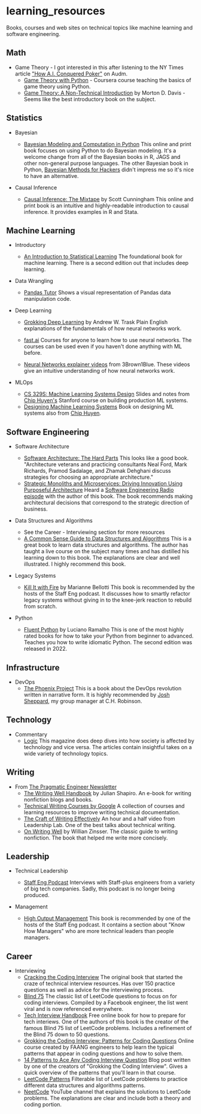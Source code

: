 # learning_resources
Books, courses and web sites on technical topics like machine learning and software engineering.

## Math

* Game Theory - I got interested in this after listening to the NY Times article
["How A.I. Conquered Poker"](https://www.nytimes.com/2022/01/18/magazine/ai-technology-poker.html) on Audm.
    * [Game Theory with Python](https://www.coursera.org/projects/game-theory-with-python) - Coursera course teaching the basics of game theory using Python.
    * [Game Theory: A Non-Technical Introduction](https://store.doverpublications.com/0486296725.html) by Morton D. Davis - Seems like the best introductory
    book on the subject.

## Statistics

* Bayesian
    * [Bayesian Modeling and Computation in Python](https://bayesiancomputationbook.com/welcome.html) This online and print book
    focuses on using Python to do Bayesian modeling. It's a welcome change from all of the Bayesian books in R, JAGS and other
    non-general purpose languages. The other Bayesian book in Python,
    [Bayesian Methods for Hackers](https://github.com/CamDavidsonPilon/Probabilistic-Programming-and-Bayesian-Methods-for-Hackers)
    didn't impress me so it's nice to have an alternative.

* Causal Inference
    * [Causal Inference: The Mixtape](https://mixtape.scunning.com/) by Scott Cunningham
    This online and print book is an intuitive and highly-readable introduction to causal inference. It provides
    examples in R and Stata.

## Machine Learning

* Introductory
    * [An Introduction to Statistical Learning](https://www.statlearning.com/)
    The foundational book for machine learning. There is a second edition out that includes deep learning.

* Data Wrangling
    * [Pandas Tutor](https://pandastutor.com/)
    Shows a visual representation of Pandas data manipulation code.

* Deep Learning
    * [Grokking Deep Learning](https://www.manning.com/books/grokking-deep-learning) by Andrew W. Trask
    Plain English explanations of the fundamentals of how neural networks work.

    * [fast.ai](https://www.fast.ai/) Courses for anyone to learn how to use neural networks. The courses can
    be used even if you haven't done anything with ML before.

    * [Neural Networks explainer videos](https://www.youtube.com/playlist?list=PLZHQObOWTQDNU6R1_67000Dx_ZCJB-3pi)
    from 3Brown1Blue. These videos give an intuitive understanding of how neural networks work.

* MLOps
    * [CS 329S: Machine Learning Systems Design](https://stanford-cs329s.github.io/syllabus.html) Slides and notes from
    [Chip Huyen's](https://huyenchip.com/) Stanford course on building production ML systems.
    * [Designing Machine Learning Systems](https://www.oreilly.com/library/view/designing-machine-learning/9781098107956/)
    Book on designing ML systems also from [Chip Huyen](https://huyenchip.com/).

## Software Engineering

* Software Architecture
    * [Software Architecture: The Hard Parts](https://www.oreilly.com/library/view/software-architecture-the/9781492086888/)
    This looks like a good book. "Architecture veterans and practicing consultants Neal Ford, Mark Richards, Pramod Sadalage,
    and Zhamak Dehghani discuss strategies for choosing an appropriate architecture."
    * [Strategic Monoliths and Microservices: Driving Innovation Using Purposeful Architecture](
        https://www.oreilly.com/library/view/strategic-monoliths-and/9780137355600/)
    Heard a [Software Engineering Radio episode](
        https://www.se-radio.net/2022/01/episode-495-vaughn-vernon-on-strategic-monoliths-and-microservices/
    ) with the author of this book. The book recommends making architectural decisions that correspond to the
    strategic direction of business.

* Data Structures and Algorithms
    * See the Career - Interviewing section for more resources
    * [A Common Sense Guide to Data Structures and Algorithms](https://pragprog.com/titles/jwdsal2/a-common-sense-guide-to-data-structures-and-algorithms-second-edition/)
    This is a great book to learn data structures and algorithms. The author has taught a live course on the subject many times
    and has distilled his learning down to this book. The explanations are clear and well illustrated. I highly recommend
    this book.

* Legacy Systems
    * [Kill It with Fire](https://nostarch.com/kill-it-fire) by Marianne Bellotti
    This book is recommended by the hosts of the Staff Eng podcast. It discusses how to smartly refactor legacy systems
    without giving in to the knee-jerk reaction to rebuild from scratch.

* Python
    * [Fluent Python](https://www.oreilly.com/library/view/fluent-python-2nd/9781492056348/) by Luciano Ramalho
    This is one of the most highly rated books for how to take your Python from beginner to advanced. Teaches you how to
    write idiomatic Python. The second edition was released in 2022.

## Infrastructure

* DevOps
    * [The Phoenix Project](https://itrevolution.com/the-phoenix-project/)
    This is a book about the DevOps revolution written in narrative form. It is highly recommended by
    [Josh Sheppard](https://www.linkedin.com/in/joshua-sheppard/), my group manager at C.H. Robinson.

## Technology

* Commentary
    * [Logic](https://logicmag.io/) This magazine does deep dives into how society is affected by
    technology and vice versa. The articles contain insightful takes on a wide variety of
    technology topics.

## Writing

* From [The Pragmatic Engineer Newsletter](https://newsletter.pragmaticengineer.com/)
    * [The Writing Well Handbook](https://www.julian.com/guide/write/intro) by Julian Shapiro.
    An e-book for writing nonfiction blogs and books.
    * [Technical Writing Courses by Google](https://developers.google.com/tech-writing)
    A collection of courses and learning resources to improve writing technical documentation.
    * [The Craft of Writing Effectively](https://www.youtube.com/watch?v=vtIzMaLkCaM)
    An hour and a half video from Leadership Lab. One of the best talks about technical writing.
    * [On Writing Well](https://www.harpercollins.com/products/on-writing-well-william-zinsser?variant=32118081159202) by Willian Zinsser.
    The classic guide to writing nonfiction. The book that helped me write more concisely.

## Leadership

* Technical Leadership
    * [Staff Eng Podcast](https://podcast.staffeng.com/)
    Interviews with Staff-plus engineers from a variety of big tech companies. Sadly, this podcast
    is no longer being produced.

* Management
    * [High Output Management](https://penguinrandomhousehighereducation.com/book/?isbn=9780679762881)
    This book is recommended by one of the hosts of the Staff Eng podcast. It contains a section
    about "Know How Managers" who are more technical leaders than people managers.

## Career

* Interviewing
    * [Cracking the Coding Interview](https://www.crackingthecodinginterview.com/)
    The original book that started the craze of technical interview resources. Has over 150 practice questions as well
    as advice for the interviewing process.
    * [Blind 75](https://www.teamblind.com/post/New-Year-Gift---Curated-List-of-Top-100-LeetCode-Questions-to-Save-Your-Time-OaM1orEU)
    The classic list of LeetCode questions to focus on for coding interviews. Compiled by a Facebook engineer, the list went
    viral and is now referenced everywhere.
    * [Tech Interview Handbook](https://www.techinterviewhandbook.org/)
    Free online book for how to prepare for tech interiews. One of the authors of this book is the
    creator of the famous Blind 75 list of LeetCode problems. Includes a refinement of the Blind 75 down to 50 questions.
    * [Grokking the Coding Interview: Patterns for Coding Questions](https://www.educative.io/courses/grokking-the-coding-interview)
    Online course created by FAANG engineers to help learn the typical patterns that appear in coding questions and how
    to solve them.
    * [14 Patterns to Ace Any Coding Interview Question](https://hackernoon.com/14-patterns-to-ace-any-coding-interview-question-c5bb3357f6ed)
    Blog post written by one of the creators of "Grokking the Coding Interview". Gives a quick overview of the patterns that you'll
    learn in that course.
    * [LeetCode Patterns](https://seanprashad.com/leetcode-patterns/)
    Filterable list of LeetCode problems to practice different data structures and algorithms patterns.
    * [NeetCode](https://www.youtube.com/c/NeetCode)
    YouTube channel that explains the solutions to LeetCode problems. The explanations are clear and include
    both a theory and coding portion.


